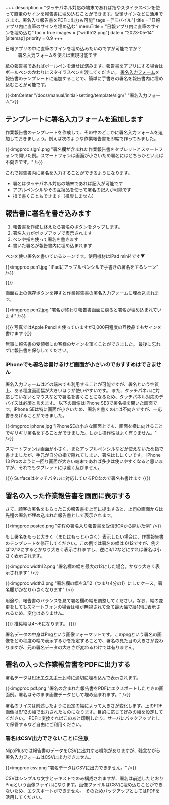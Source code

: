 +++
description = "タッチパネル対応の端末であれば指やスタイラスペンを使って直筆のサインを報告書に埋め込むことができます。受領サインなどに活用できます。署名入り報告書をPDFに出力も可能"
tags = ["モバイル"]
title = "日報アプリ内に直筆のサインを埋め込む"
menuTitle = "日報アプリ内に直筆のサインを埋め込む"
toc = true
images = ["width12.png"]
date = "2023-05-14"
[sitemap]
  priority = 0.9
+++

<dl class="faq">
<dt>日報アプリの中に直筆のサインを埋め込みたいのですが可能ですか？</dt>
<dd>署名入力フォームを使えば実現可能です</dd>
</dl>

紙の報告書であればボールペンを渡せば済みます。報告書をアプリにする場合はボールペンのかわりにスタイラスペンを渡してください。
[署名入力フォーム](/docs/manual/initial-setting/template/sign/)を報告書のテンプレートに追加することで、簡単に手書きの署名を報告書内に埋め込むことが可能です。

{{<btnCenter "/docs/manual/initial-setting/template/sign/" "署名入力フォーム">}}

## テンプレートに署名入力フォームを追加します


作業報告書のテンプレートを作成して、その中のどこかに署名入力フォームを追加しておきましょう。例えば次のような作業報告書を即席で作ってみました。

{{<imgproc sign1.png "署名欄が含まれた作業報告書をタブレットとスマートフォンで開いた例。スマートフォンは画面が小さいため署名にはどちらかといえば不向きです。" />}}

これで報告書内に署名を入力することができるようになります。

- 署名はタッチパネル対応の端末であれば記入が可能です
- アプルペンシルやその互換品を使って署名の記入が可能です
- 指で書くこともできます（推奨しません）


## 報告書に署名を書き込みます

1. 報告書を作成し終えたら署名のボタンをタップします。
1. 署名入力がポップアップで表示されます
1. ペンや指を使って署名を書きます
1. 書いた署名が報告書内に埋め込まれます

ペンを使い署名を書いているシーンです。使用機材はiPad mini4です▼

{{<imgproc pen1.jpg "iPadにアップルペンシルで手書きの署名をするシーン" />}}

{{<nextArrow>}}


画面右上の保存ボタンを押すと作業報告書の署名入力フォームに埋め込まれます。

{{<imgproc pen2.jpg "署名が終わり報告書画面に戻ると署名が埋め込まれています" />}}

{{<alice pos="right" icon="tablet">}}
写真ではApple Pencilを使っていますが3,000円程度の互換品でもサインを書けます
{{</alice>}}


無事に報告書の受領者にお客様のサインを頂くことができました。
最後に忘れずに報告書を保存してください。

### iPhoneでも署名は書けるけど画面が小さいのでおすすめはできません

署名入力フォームはどの端末でも利用することが可能ですが、署名という性質上、ある程度画面幅が大きいほうが使いやすいです。
また、タッチパネルに対応していないとマウスなどで署名を書くことになるため、タッチパネル対応のデバイスは必須と言えます。
以下の画像はiPhone SE3で署名欄を開いた画面です。iPhone SEは特に画面が小さいため、署名を書くのには不向きですが、一応書きあげることができました。

{{<imgproc iphone.jpg "iPhoneSEの小さな画面上でも、画面を横に向けることでギリギリ署名をすることができました。しかし操作性はよく有りません。" />}}

スマートフォンは画面が小さく、またアップルペンシルなどが使えないため指で書きましたが、手元が自分の指で隠れてしまい、署名はしにくいです。
iPhone 13 Proのように一回り画面が大きい端末であれば多少は使いやすくなると思いますが、それでもタブレットには遠く及びません。

{{<alice pos="right" icon="pc">}}
Surfaceはタッチパネルに対応しているPCなので署名も書けます
{{</alice>}}

## 署名の入った作業報告書を画面に表示する

さて、顧客の署名をもらったこの報告書を上司に提出すると、上司の画面からは先程の署名が埋め込まれた報告書として表示されます。

{{<imgproc posted.png "先程の署名入り報告書を受信BOXから開いた例" />}}

もし署名をもっと大きく（またはもっと小さく）表示したい場合は、作業報告書のテンプレートを修正してください。この例では署名の幅は 6/12ですが、例えば12/12にするとかなり大きく表示されますし、逆に3/12などにすれば署名は小さく表示されます。

{{<imgproc width12.png "署名欄の幅を最大の12にした場合。かなり大きく表示されます" />}}

{{<imgproc width3.png "署名欄の幅を3/12（つまり4分の1）にしたケース。署名欄がかなり小さくなります" />}}

用途や、報告書のバランスを見て署名欄の幅を調整してください。なお、幅の変更をしてもスマートフォンの場合は幅が無視されて全て最大幅で縦1列に表示されるため、変化はありません。

{{<alice pos="right" icon="here">}}
推奨幅は4〜6になります。
{{</alice>}}

署名データの中身はPngという画像フォーマットです。このpngという署名の画像をどの程度の幅で表示するかを指定することで、署名の見た目の大きさが変わりますが、元の署名データの大きさが変わるわけでは有りません。

## 署名の入った作業報告書をPDFに出力する

署名データは[PDFエクスポート](/docs/manual/read-report/pdf/)時に適切に埋め込んで表示されます。

{{<imgproc pdf.png "署名の含まれた報告書をPDFにエクスポートしたときの画面例。署名はそのまま画像データとして埋め込まれます。" />}}

署名のサイズは前述したように設定の幅によって大きさが変化します。上のPDF画像は6/12の幅で出力されたものになります。目的に応じて好みの幅を設定してください。
PDFに変換すればこのあと印刷したり、サーバにバックアップとして保管するなど自由にご利用ください。

### 署名はCSV出力できないことに注意

NipoPlusでは報告書のデータを[CSVに出力する](/docs/manual/read-report/csv/)機能がありますが、残念ながら署名入力フォームはCSVに出力できません。

{{<imgproc csv.png "署名データはCSVに出力できません。" />}}

CSVはシンプルな文字とテキストでのみ構成されますが、署名は前述したとおりPngという画像ファイルになります。画像ファイルはCSVに埋め込むことができないため、エクスポートができません。
そのためバックアップとしてはPDFを活用してください。
